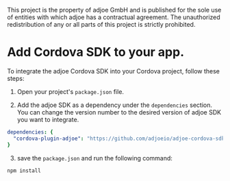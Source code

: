 This project is the property of adjoe GmbH and is published for the sole use of entities with which adjoe has a contractual agreement.
The unauthorized redistribution of any or all parts of this project is strictly prohibited.

# Add Cordova SDK to your app.

To integrate the adjoe Cordova SDK into your Cordova project, follow these steps:

1. Open your project's `package.json` file.

2. Add the adjoe SDK as a dependency under the `dependencies` section. You can change the version number to the desired version of adjoe SDK you want to integrate.

```yaml
dependencies: {
  "cordova-plugin-adjoe": "https://github.com/adjoeio/adjoe-cordova-sdk#v3.2.0-beta.1"
}
```
3. save the `package.json` and run the following command:
```
npm install
```

